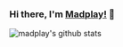 ### Hi there, I'm [Madplay!](https://madplay.github.io) 👋

![madplay's github stats](https://github-readme-stats.vercel.app/api?username=madplay&show_icons=true&include_all_commits=true&theme=dracula)

<!--
**madplay/madplay** is a ✨ _special_ ✨ repository because its `README.md` (this file) appears on your GitHub profile.

Here are some ideas to get you started:

- 🔭 I’m currently working on ...
- 🌱 I’m currently learning ...
- 👯 I’m looking to collaborate on ...
- 🤔 I’m looking for help with ...
- 💬 Ask me about ...
- 📫 How to reach me: ...
- 😄 Pronouns: ...
- ⚡ Fun fact: ...
-->
